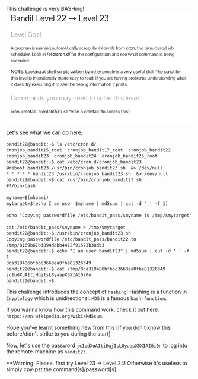 This challenge is very BASHing!
![Bandit22](https://github.com/sreekesari-vangeepuram/overthewire/blob/master/overthewire/bandit/bandit22/level22-%3Elevel23.png)

Let's see what we can do here;
```
bandit22@bandit:~$ ls /etc/cron.d/
cronjob_bandit15_root  cronjob_bandit17_root  cronjob_bandit22  cronjob_bandit23  cronjob_bandit24  cronjob_bandit25_root
bandit22@bandit:~$ cat /etc/cron.d/cronjob_bandit23 
@reboot bandit23 /usr/bin/cronjob_bandit23.sh  &> /dev/null
* * * * * bandit23 /usr/bin/cronjob_bandit23.sh  &> /dev/null
bandit22@bandit:~$ cat /usr/bin/cronjob_bandit23.sh
#!/bin/bash

myname=$(whoami)
mytarget=$(echo I am user $myname | md5sum | cut -d ' ' -f 1)

echo "Copying passwordfile /etc/bandit_pass/$myname to /tmp/$mytarget"

cat /etc/bandit_pass/$myname > /tmp/$mytarget
bandit22@bandit:~$ /usr/bin/cronjob_bandit23.sh
Copying passwordfile /etc/bandit_pass/bandit22 to /tmp/8169b67bd894ddbb4412f91573b38db3
bandit22@bandit:~$ echo "I am user bandit23" | md5sum | cut -d ' ' -f 1
8ca319486bfbbc3663ea0fbe81326349
bandit22@bandit:~$ cat /tmp/8ca319486bfbbc3663ea0fbe81326349
jc1udXuA1tiHqjIsL8yaapX5XIAI6i0n
bandit22@bandit:~$
```

This challenge introduces the concept of `hashing`!
Hashing is a function in `Cryptology` which is unidirectional.
`MD5` is a famous `hash-function`.

If you wanna know how this command work, check it out here: `https://en.wikipedia.org/wiki/Md5sum`.

Hope you've learnt something new from this [if you don't know this before/didn't strike to you during the start].

Now, let's use the password `jc1udXuA1tiHqjIsL8yaapX5XIAI6i0n` to log into the remote-machine as `bandit23`.

**Warning: Please, first try Level 23 -> Level 24! Otherwise it's useless to simply cpy-pst the command[s]/password[s].


